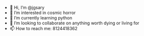 - 👋 Hi, I’m @jgsary
- 👀 I’m interested in cosmic horror
- 🌱 I’m currently learning python
- 💞️ I’m looking to collaborate on anything worth dying or living for
- 📫 How to reach me: 8124418362

<!---
jgsary/jgsary is a ✨ special ✨ repository because its `README.md` (this file) appears on your GitHub profile.
You can click the Preview link to take a look at your changes.
--->
